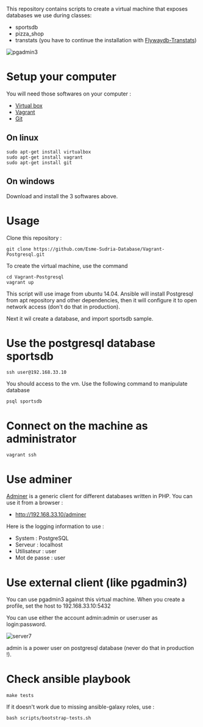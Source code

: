 This repository contains scripts to create a virtual machine that exposes databases we use
during classes:

* sportsdb
* pizza_shop
* transtats (you have to continue the installation with [Flywaydb-Transtats](https://github.com/Esme-Sudria-Database/Flywaydb-Transtats))

![pgadmin3](https://cloud.githubusercontent.com/assets/159559/10293161/9bb4f68c-6ba2-11e5-8759-8c9caa0e20d3.png)

Setup your computer
====================

You will need those softwares on your computer :

* [Virtual box](https://www.virtualbox.org/)
* [Vagrant](https://www.vagrantup.com/)
* [Git](https://git-scm.com/)

On linux
---------

    sudo apt-get install virtualbox
    sudo apt-get install vagrant
    sudo apt-get install git

On windows
-----------

Download and install the 3 softwares above.

Usage
======

Clone this repository :

    git clone https://github.com/Esme-Sudria-Database/Vagrant-Postgresql.git

To create the virtual machine, use the command

    cd Vagrant-Postgresql
    vagrant up

This script will use image from ubuntu 14.04. Ansible will install Postgresql from apt repository and other dependencies, then it will configure it to open network access (don't do that in production).

Next it wil create a database, and import sportsdb sample.

Use the postgresql database sportsdb
======================================

    ssh user@192.168.33.10

You should access to the vm. Use the following command to manipulate database

    psql sportsdb

Connect on the machine as administrator
=======================================

    vagrant ssh

Use adminer
============

[Adminer](https://www.adminer.org/) is a generic client for different databases written in PHP.
You can use it from a browser :

* http://192.168.33.10/adminer

Here is the logging information to use :

* System : PostgreSQL
* Serveur : localhost
* Utilisateur : user
* Mot de passe : user

Use external client (like pgadmin3)
====================================

You can use pgadmin3 against this virtual machine. When you create a profile, set the host to 192.168.33.10:5432

You can use either the account admin:admin or user:user as login:password.

![server7](https://cloud.githubusercontent.com/assets/159559/10293207/d3642ec2-6ba2-11e5-8c4f-8a39e3f1c7f3.png)

admin is a power user on postgresql database (never do that in production !).

Check ansible playbook
=======================

    make tests

If it doesn't work due to missing ansible-galaxy roles, use :

    bash scripts/bootstrap-tests.sh

